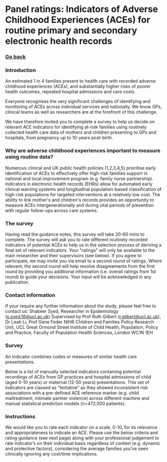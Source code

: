# Panel ratings: Indicators of Adverse Childhood Experiences (ACEs) for routine primary and secondary electronic health records
### [Go back](https://shabeer-syed.github.io/ACEs/)

### Introduction
An estimated 1 in 4 families present to health care with recorded adverse childhood experiences (ACEs), and substantially higher risks of poorer health outcomes, repeated hospital admissions and care costs.

Everyone recognises the very significant challenges of identifying and monitoring of ACEs across individual services and nationally. We know GPs, clinical teams as well as researchers are at the forefront of this challenge.

We have therefore invited you to complete a survey to help us decide on relevant ACE indicators for identifying at-risk families using routinely collected health care data of mothers and children presenting to GPs and hospitals, from pregnancy up to 10-years post-birth.

### Why are adverse childhood experiences important to measure using routine data?
Numerous clinical and UK public health policies (1,2,3,4,5) prioritise early identification of ACEs to effectively offer high-risk families support in national and local improvement program (e.g. family nurse partnership). Indicators in electronic health records (EHRs) allow for automated early clinical warning systems and longitudinal population-based classification of high-risk populations for targeted interventions at a relatively low cost. The ability to link mother's and children's records provides an opportunity to measure ACEs intergenerationally and during vital periods of prevention with regular follow-ups across care systems.

### The survey
Having read the guidance notes, this survey will take 20-60 mins to complete. The survey will ask you to rate different routinely recorded indicators of potential ACEs to help us in the selection process of deriving a final set of relevant indicators. Your "ratings" will only be available to the main researcher and their supervisors (see below). If you agree to participate, we may invite you via email to a second round of ratings. Where relevant, the second round will help resolve disagreements from the first round by providing you additional information (i.e. overall ratings from 1st round) to guide your decisions. Your input will be acknowledged in any publication.

### Contact information
If your require any further information about the study, please feel free to contact us:
Shabeer Syed, Researcher in Epidemiology (s.syed.16@ucl.ac.uk)
Supervised by Prof Ruth Gilbert (r.gilbert@ucl.ac.uk), Dr Leah Li, Prof Gene Feder
NIHR Children and Families Policy Research Unit, UCL Great Ormond Street Institute of Child Health, Population, Policy and Practice, Faculty of Population Health Sciences, London WC1N 1EH

### Survey
An indicator combines codes or measures of similar health care presentations.

Below is a list of manually selected indicators containing potential recordings of ACEs from GP practices and hospital admissions of child (aged 0-10 years) or maternal (12-50 years) presentations. This set of indicators are classed as “tentative” as they showed inconsistent risk associations with a pre-defined ACE reference marker (e.g. child maltreatment, intimate partner violence) across different machine and manual statistical prediction models (n=472,000 patients).

### Instructions

We would like you to rate each indicator on a scale, 0-10, for its relevance and appropriateness to indicate an ACE.
Please use the below criteria and rating guidance (see next page) along with your professional judgement to rate indicator’s on their individual basis regardless of context (e.g. dynamic and protective factors), considering the average families you’ve seen clinically ignoring any cost/time implications.





